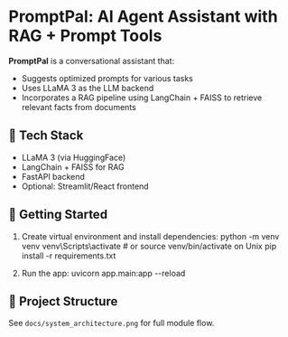 # PromptPal: AI Agent Assistant with RAG + Prompt Tools

**PromptPal** is a conversational assistant that:
- Suggests optimized prompts for various tasks
- Uses LLaMA 3 as the LLM backend
- Incorporates a RAG pipeline using LangChain + FAISS to retrieve relevant facts from documents

## 🔧 Tech Stack
- LLaMA 3 (via HuggingFace)
- LangChain + FAISS for RAG
- FastAPI backend
- Optional: Streamlit/React frontend

## 🚀 Getting Started
1. Create virtual environment and install dependencies:
python -m venv venv
venv\Scripts\activate # or source venv/bin/activate on Unix
pip install -r requirements.txt

2. Run the app:
uvicorn app.main:app --reload


## 📂 Project Structure
See `docs/system_architecture.png` for full module flow.
